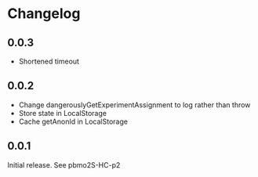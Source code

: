 # Changelog

## 0.0.3

- Shortened timeout

## 0.0.2

- Change dangerouslyGetExperimentAssignment to log rather than throw
- Store state in LocalStorage
- Cache getAnonId in LocalStorage

## 0.0.1

Initial release.
See pbmo2S-HC-p2
